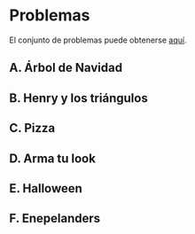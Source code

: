 # Problemas

El conjunto de problemas puede obtenerse [aquí](http://cs.ucsp.edu.pe/cep2014/files/cep2014.pdf).

## A. Árbol de Navidad

## B. Henry y los triángulos

## C. Pizza

## D. Arma tu look

## E. Halloween

## F. Enepelanders

